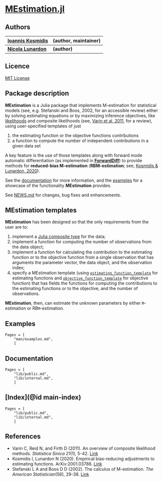 # [MEstimation.jl](https://github.com/ikosmidis/MEstimation.jl)

## Authors

| [**Ioannis Kosmidis**](http://www.ikosmidis.com) | **(author, maintainer)** |
--- | ---
| [**Nicola Lunardon**](https://www.unimib.it/nicola-lunardon) | **(author)** |

## Licence

[MIT License](https://github.com/ikosmidis/MEstimation.jl/blob/master/LICENSE.md)

## Package description

**MEstimation** is a Julia package that implements M-estimation for
statistical models (see, e.g. Stefanski and Boos, 2002, for an
accessible review) either by solving estimating equations or by
maximizing inference objectives, like
[likelihoods](https://en.wikipedia.org/wiki/Likelihood_function) and
composite likelihoods (see, [Varin et al,
2011](http://www3.stat.sinica.edu.tw/statistica/oldpdf/A21n11.pdf),
for a review), using user-specified templates of just
1. the estimating function or the objective functions contributions
2. a function to compute the number of independent contributions in a given data set

A key feature is the use of those templates along with forward mode
automatic differentiation (as implemented in
[**ForwardDiff**](https://github.com/JuliaDiff/ForwardDiff.jl)) to
provide methods for **reduced-bias M-estimation** (**RBM-estimation**;
see, [Kosmidis & Lunardon, 2020](http://arxiv.org/abs/2001.03786)).

See the [documentation](https://ikosmidis.github.io/MEstimation.jl/dev/)
for more information, and the
[examples](https://ikosmidis.github.io/MEstimation.jl/dev/man/examples/)
for a showcase of the functionality **MEstimation** provides.

See
[NEWS.md](https://github.com/ikosmidis/MEstimation.jl/blob/master/NEWS.md)
for changes, bug fixes and enhancements.

## **MEstimation** templates

**MEstimation** has been designed so that the only requirements from the user are to:
1. implement a [Julia composite type](https://docs.julialang.org/en/v1/manual/types/index.html) for
   the data;
2. implement a function for computing the number of observations from
   the data object;
3. implement a function for calculating the contribution to the
   estimating function or to the objective function from a single
   observation that has arguments the parameter vector, the data
   object, and the observation index;
4. specify a MEstimation template (using
   [`estimating_function_template`](@ref) for estimating functions and
   [`objective_function_template`](@ref) for objective function) that
   has fields the functions for computing the contributions to the
   estimating functions or to the objective, and the number of
   observations.

**MEstimation**, then, can estimate the unknown parameters by either
``M``-estimation or RB``M``-estimation.

## Examples

```@contents
Pages = [
    "man/examples.md",
    ]
```

## Documentation

```@contents
Pages = [
    "lib/public.md",
    "lib/internal.md",
    ]
```

## [Index](@id main-index)

```@index
Pages = [
    "lib/public.md",
    "lib/internal.md",
    ]
```

## References

+ Varin C, Reid N, and Firth D (2011). An overview of composite likelihood methods. *Statistica Sinica 21*(1), 5-42. [Link](http://www3.stat.sinica.edu.tw/statistica/oldpdf/A21n11.pdf)
+ Kosmidis I, Lunardon N (2020). Empirical bias-reducing adjustments to estimating functions. ArXiv:2001.03786. [Link](http://arxiv.org/abs/2001.03786)
+ Stefanski L A and Boos D D (2002). The calculus of M-estimation. *The American Statistician*(56), 29-38. [Link](https://www.jstor.org/stable/3087324)
